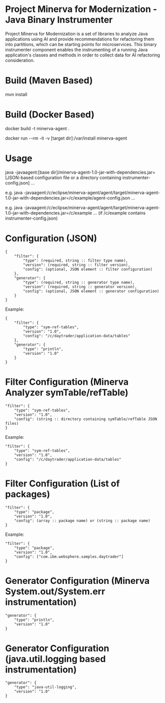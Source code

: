 # Project Minerva for Modernization - Java Binary Instrumenter
Project Minerva for Modernization is a set of libraries to analyze Java applications using AI and provide recommendations for refactoring them into partitions, which can be starting points for microservices. This binary instrumenter component enables the instrumenting of a running Java application's classes and methods in order to collect data for AI refactoring consideration.

# Build (Maven Based)
mvn install

# Build (Docker Based)
docker build -t minerva-agent .

docker run --rm -it -v [target dir]:/var/install minerva-agent

# Usage

java -javaagent:[base dir]/minerva-agent-1.0-jar-with-dependencies.jar=[JSON-based configuration file or a directory containing instrumenter-config.json] ...

e.g. java -javaagent:/c/eclipse/minerva-agent/agent/target/minerva-agent-1.0-jar-with-dependencies.jar=/c/example/agent-config.json ...

e.g. java -javaagent:/c/eclipse/minerva-agent/agent/target/minerva-agent-1.0-jar-with-dependencies.jar=/c/example ... (if /c/example contains instrumenter-config.json)

# Configuration (JSON)

```
{
	"filter": {
		"type": (required, string :: filter type name),
		"version": (required, string :: filter version),
		"config": (optional, JSON element :: filter configuration)
	},
	"generator": {
		"type": (required, string :: generator type name),
		"version": (required, string :: generator version),
		"config": (optional, JSON element :: generator configuration)
	}
}
```

Example:

```
{
	"filter": {
		"type": "sym-ref-tables",
		"version": "1.0",
		"config": "/c/daytrader/application-data/tables"
	},
	"generator": {
		"type": "println",
		"version": "1.0"
	}
}
```

# Filter Configuration (Minerva Analyzer symTable/refTable)

```
"filter": {
	"type": "sym-ref-tables",
	"version": "1.0",
	"config": (string :: directory containing symTable/refTable JSON files)
}
```

Example:

```
"filter": {
	"type": "sym-ref-tables",
	"version": "1.0",
	"config": "/c/daytrader/application-data/tables"
}
```

# Filter Configuration (List of packages)

```
"filter": {
	"type": "package",
	"version": "1.0",
	"config": (array :: package name) or (string :: package name)
}
```

Example:

```
"filter": {
	"type": "package",
	"version": "1.0",
	"config": ["com.ibm.websphere.samples.daytrader"]
}
```

# Generator Configuration (Minerva System.out/System.err instrumentation)

```
"generator": {
	"type": "println",
	"version": "1.0"
}
```

# Generator Configuration (java.util.logging based instrumentation)

```
"generator": {
	"type": "java-util-logging",
	"version": "1.0"
}
```

